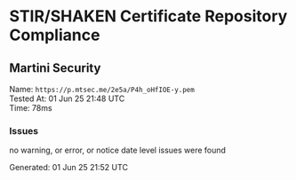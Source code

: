 # STIR/SHAKEN Certificate Repository Compliance

## Martini Security

Name: `https://p.mtsec.me/2e5a/P4h_oHfIOE-y.pem`\
Tested At: 01 Jun 25 21:48 UTC\
Time: 78ms

### Issues

no warning, or error, or notice date level issues were found

Generated: 01 Jun 25 21:52 UTC
